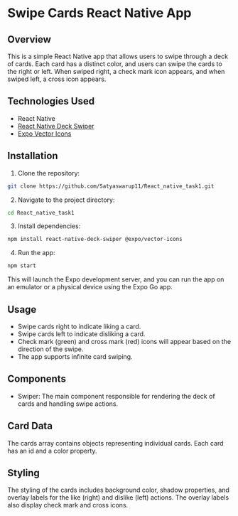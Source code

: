 # Swipe Cards React Native App

## Overview

This is a simple React Native app that allows users to swipe through a deck of cards. Each card has a distinct color, and users can swipe the cards to the right or left. When swiped right, a check mark icon appears, and when swiped left, a cross icon appears.


## Technologies Used

- React Native
- [React Native Deck Swiper](https://www.npmjs.com/package/react-native-deck-swiper)
- [Expo Vector Icons](https://www.npmjs.com/package/@expo/vector-icons)

## Installation 

1. Clone the repository:

```bash
git clone https://github.com/Satyaswarup11/React_native_task1.git
```

2. Navigate to the project directory:

```bash
cd React_native_task1
```

3. Install dependencies:

```bash
npm install react-native-deck-swiper @expo/vector-icons
```

4. Run the app:

```bash
npm start
```

This will launch the Expo development server, and you can run the app on an emulator or a physical device using the Expo Go app.

## Usage

- Swipe cards right to indicate liking a card.
- Swipe cards left to indicate disliking a card.
- Check mark (green) and cross mark (red) icons will appear based on the direction of the swipe.
- The app supports infinite card swiping.

## Components

- Swiper: The main component responsible for rendering the deck of cards and handling swipe actions.

## Card Data

The cards array contains objects representing individual cards. Each card has an id and a color property.

## Styling 

The styling of the cards includes background color, shadow properties, and overlay labels for the like (right) and dislike (left) actions. The overlay labels also display check mark and cross icons.

